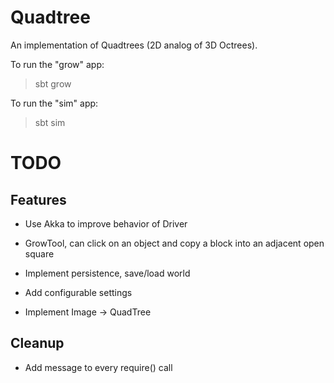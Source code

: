 Quadtree
========

An implementation of Quadtrees (2D analog of 3D Octrees).

To run the "grow" app:
> sbt grow

To run the "sim" app:
> sbt sim

TODO
====

Features
--------

- Use Akka to improve behavior of Driver

- GrowTool, can click on an object and copy a block into an adjacent open square

- Implement persistence, save/load world

- Add configurable settings

- Implement Image -> QuadTree

Cleanup
-------

- Add message to every require() call


